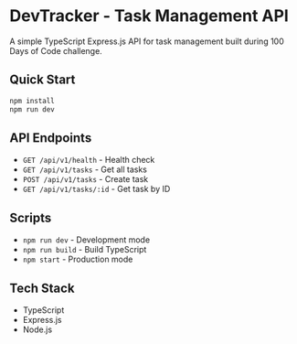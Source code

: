# DevTracker - Task Management API

A simple TypeScript Express.js API for task management built during 100 Days of Code challenge.

## Quick Start

```bash
npm install
npm run dev
```

## API Endpoints

- `GET /api/v1/health` - Health check
- `GET /api/v1/tasks` - Get all tasks
- `POST /api/v1/tasks` - Create task
- `GET /api/v1/tasks/:id` - Get task by ID

## Scripts

- `npm run dev` - Development mode
- `npm run build` - Build TypeScript
- `npm start` - Production mode

## Tech Stack

- TypeScript
- Express.js
- Node.js